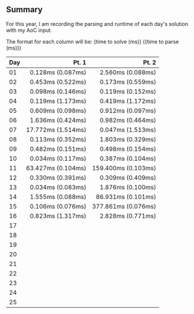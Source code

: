 ## Summary

For this year, I am recording the parsing and runtime of each day's solution with my AoC input.

The format for each column will be:
{time to solve (ms)} ({time to parse (ms)})

| Day |              Pt. 1 |               Pt. 2 |
| --- | -----------------: | ------------------: |
| 01  |  0.128ms (0.087ms) |   2.560ms (0.088ms) |
| 02  |  0.453ms (0.522ms) |   0.173ms (0.559ms) |
| 03  |  0.098ms (0.146ms) |   0.119ms (0.152ms) |
| 04  |  0.119ms (1.173ms) |   0.419ms (1.172ms) |
| 05  |  0.609ms (0.098ms) |   0.912ms (0.097ms) |
| 06  |  1.636ms (0.424ms) |   0.982ms (0.464ms) |
| 07  | 17.772ms (1.514ms) |   0.047ms (1.513ms) |
| 08  |  0.113ms (0.352ms) |   1.803ms (0.329ms) |
| 09  |  0.482ms (0.151ms) |   0.498ms (0.154ms) |
| 10  |  0.034ms (0.117ms) |   0.387ms (0.104ms) |
| 11  | 63.427ms (0.104ms) | 159.400ms (0.103ms) |
| 12  |  0.330ms (0.391ms) |   0.309ms (0.409ms) |
| 13  |  0.034ms (0.083ms) |   1.876ms (0.100ms) |
| 14  |  1.555ms (0.088ms) |  86.931ms (0.101ms) |
| 15  |  0.106ms (0.076ms) | 377.861ms (0.076ms) |
| 16  |  0.823ms (1.317ms) |   2.828ms (0.771ms) |
| 17  |                    |                     |
| 18  |                    |                     |
| 19  |                    |                     |
| 20  |                    |                     |
| 21  |                    |                     |
| 22  |                    |                     |
| 23  |                    |                     |
| 24  |                    |                     |
| 25  |                    |                     |
